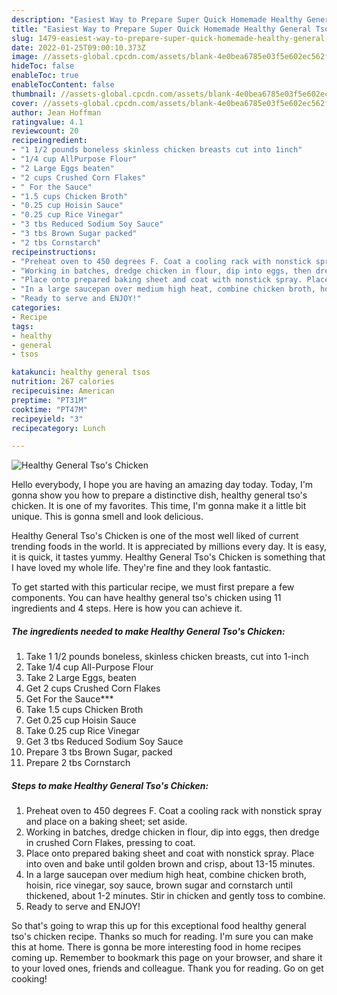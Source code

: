 ```yaml
---
description: "Easiest Way to Prepare Super Quick Homemade Healthy General Tso's Chicken"
title: "Easiest Way to Prepare Super Quick Homemade Healthy General Tso's Chicken"
slug: 1479-easiest-way-to-prepare-super-quick-homemade-healthy-general-tso-and-39-s-chicken
date: 2022-01-25T09:00:10.373Z
image: //assets-global.cpcdn.com/assets/blank-4e0bea6785e03f5e602ec562f230caae08da540cada707380b4fe1bbebba43da.png
hideToc: false
enableToc: true
enableTocContent: false
thumbnail: //assets-global.cpcdn.com/assets/blank-4e0bea6785e03f5e602ec562f230caae08da540cada707380b4fe1bbebba43da.png
cover: //assets-global.cpcdn.com/assets/blank-4e0bea6785e03f5e602ec562f230caae08da540cada707380b4fe1bbebba43da.png
author: Jean Hoffman
ratingvalue: 4.1
reviewcount: 20
recipeingredient:
- "1 1/2 pounds boneless skinless chicken breasts cut into 1inch"
- "1/4 cup AllPurpose Flour"
- "2 Large Eggs beaten"
- "2 cups Crushed Corn Flakes"
- " For the Sauce"
- "1.5 cups Chicken Broth"
- "0.25 cup Hoisin Sauce"
- "0.25 cup Rice Vinegar"
- "3 tbs Reduced Sodium Soy Sauce"
- "3 tbs Brown Sugar packed"
- "2 tbs Cornstarch"
recipeinstructions:
- "Preheat oven to 450 degrees F. Coat a cooling rack with nonstick spray and place on a baking sheet; set aside."
- "Working in batches, dredge chicken in flour, dip into eggs, then dredge in crushed Corn Flakes, pressing to coat."
- "Place onto prepared baking sheet and coat with nonstick spray. Place into oven and bake until golden brown and crisp, about 13-15 minutes."
- "In a large saucepan over medium high heat, combine chicken broth, hoisin, rice vinegar, soy sauce, brown sugar and cornstarch until thickened, about 1-2 minutes. Stir in chicken and gently toss to combine."
- "Ready to serve and ENJOY!"
categories:
- Recipe
tags:
- healthy
- general
- tsos

katakunci: healthy general tsos 
nutrition: 267 calories
recipecuisine: American
preptime: "PT31M"
cooktime: "PT47M"
recipeyield: "3"
recipecategory: Lunch

---
```



![Healthy General Tso&#39;s Chicken](//assets-global.cpcdn.com/assets/blank-4e0bea6785e03f5e602ec562f230caae08da540cada707380b4fe1bbebba43da.png)

Hello everybody, I hope you are having an amazing day today. Today, I'm gonna show you how to prepare a distinctive dish, healthy general tso&#39;s chicken. It is one of my favorites. This time, I'm gonna make it a little bit unique. This is gonna smell and look delicious.



Healthy General Tso&#39;s Chicken is one of the most well liked of current trending foods in the world. It is appreciated by millions every day. It is easy, it is quick, it tastes yummy. Healthy General Tso&#39;s Chicken is something that I have loved my whole life. They're fine and they look fantastic.


To get started with this particular recipe, we must first prepare a few components. You can have healthy general tso&#39;s chicken using 11 ingredients and 4 steps. Here is how you can achieve it.

<!--inarticleads1-->

##### The ingredients needed to make Healthy General Tso&#39;s Chicken:

1. Take 1 1/2 pounds boneless, skinless chicken breasts, cut into 1-inch
1. Take 1/4 cup All-Purpose Flour
1. Take 2 Large Eggs, beaten
1. Get 2 cups Crushed Corn Flakes
1. Get  For the Sauce***
1. Take 1.5 cups Chicken Broth
1. Get 0.25 cup Hoisin Sauce
1. Take 0.25 cup Rice Vinegar
1. Get 3 tbs Reduced Sodium Soy Sauce
1. Prepare 3 tbs Brown Sugar, packed
1. Prepare 2 tbs Cornstarch




<!--inarticleads2-->

##### Steps to make Healthy General Tso&#39;s Chicken:

1. Preheat oven to 450 degrees F. Coat a cooling rack with nonstick spray and place on a baking sheet; set aside.
1. Working in batches, dredge chicken in flour, dip into eggs, then dredge in crushed Corn Flakes, pressing to coat.
1. Place onto prepared baking sheet and coat with nonstick spray. Place into oven and bake until golden brown and crisp, about 13-15 minutes.
1. In a large saucepan over medium high heat, combine chicken broth, hoisin, rice vinegar, soy sauce, brown sugar and cornstarch until thickened, about 1-2 minutes. Stir in chicken and gently toss to combine.
1. Ready to serve and ENJOY!



So that's going to wrap this up for this exceptional food healthy general tso&#39;s chicken recipe. Thanks so much for reading. I'm sure you can make this at home. There is gonna be more interesting food in home recipes coming up. Remember to bookmark this page on your browser, and share it to your loved ones, friends and colleague. Thank you for reading. Go on get cooking!

